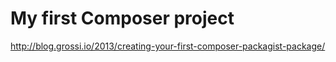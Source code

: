 # My first Composer project


http://blog.grossi.io/2013/creating-your-first-composer-packagist-package/
